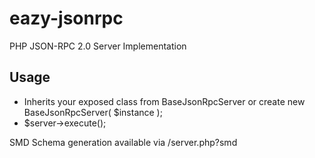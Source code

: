 eazy-jsonrpc
============

PHP JSON-RPC 2.0 Server Implementation

Usage
-----

* Inherits your exposed class from BaseJsonRpcServer or create new BaseJsonRpcServer( $instance );
* $server->execute();

SMD Schema generation available via /server.php?smd
